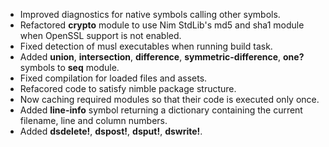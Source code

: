 * Improved diagnostics for native symbols calling other symbols.
* Refactored **crypto** module to use Nim StdLib's md5 and sha1 module when OpenSSL support is not enabled.
* Fixed detection of musl executables when running build task.
* Added **union**, **intersection**, **difference**, **symmetric-difference**, **one?** symbols to **seq** module.
* Fixed compilation for loaded files and assets.
* Refacored code to satisfy nimble package structure.
* Now caching required modules so that their code is executed only once.
* Added **line-info** symbol returning a dictionary containing the current filename, line and column numbers.
* Added **dsdelete!**, **dspost!**, **dsput!**, **dswrite!**.
